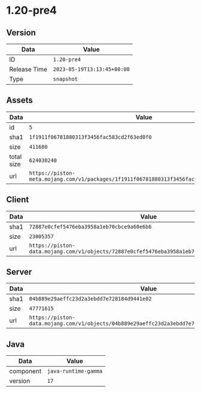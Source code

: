# 1.20-pre4

## Version

|**Data**        | **Value**                 |
|----------------|-------------------------|
| ID   | ```1.20-pre4```   |
| Release Time   | ```2023-05-19T13:13:45+00:00```   |
| Type   | ```snapshot```   |

## Assets

|**Data**        | **Value**                 |
|----------------|-------------------------|
| id   | ```5```   |
| sha1   | ```1f1911f06781880313f3456fac583cd2f63ed0f0```   |
| size   | ```411680```   |
| total size  | ```624030240```  |
| url       | ```https://piston-meta.mojang.com/v1/packages/1f1911f06781880313f3456fac583cd2f63ed0f0/5.json``` |

## Client

|**Data**        | **Value**                 |
|----------------|-------------------------|
| sha1   | ```72887e0cfef5476eba3958a1eb70cbce9a60e6b6```   |
| size   | ```23005357```   |
| url       | ```https://piston-data.mojang.com/v1/objects/72887e0cfef5476eba3958a1eb70cbce9a60e6b6/client.jar``` |

## Server

|**Data**        | **Value**                 |
|----------------|-------------------------|
| sha1   | ```04b889e29aeffc23d2a3ebdd7e728184d9441e02```   |
| size   | ```47771615```   |
| url       | ```https://piston-data.mojang.com/v1/objects/04b889e29aeffc23d2a3ebdd7e728184d9441e02/server.jar``` |

## Java

|**Data**        | **Value**                 |
|----------------|-------------------------|
| component   | ```java-runtime-gamma```   |
| version   | ```17```   |